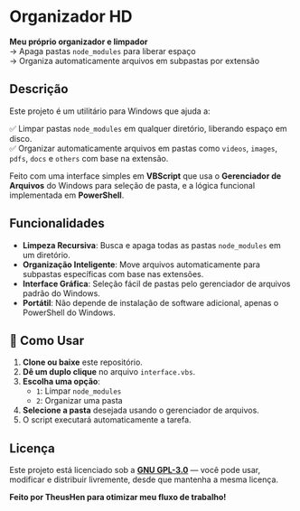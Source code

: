 # Organizador HD

**Meu próprio organizador e limpador**  
→ Apaga pastas `node_modules` para liberar espaço  
→ Organiza automaticamente arquivos em subpastas por extensão  

## Descrição

Este projeto é um utilitário para Windows que ajuda a:

✅ Limpar pastas `node_modules` em qualquer diretório, liberando espaço em disco.  
✅ Organizar automaticamente arquivos em pastas como `videos`, `images`, `pdfs`, `docs` e `others` com base na extensão.  

Feito com uma interface simples em **VBScript** que usa o **Gerenciador de Arquivos** do Windows para seleção de pasta, e a lógica funcional implementada em **PowerShell**.

## Funcionalidades

- **Limpeza Recursiva**: Busca e apaga todas as pastas `node_modules` em um diretório.
- **Organização Inteligente**: Move arquivos automaticamente para subpastas específicas com base nas extensões.
- **Interface Gráfica**: Seleção fácil de pastas pelo gerenciador de arquivos padrão do Windows.
- **Portátil**: Não depende de instalação de software adicional, apenas o PowerShell do Windows.

## 🚀 Como Usar

1. **Clone ou baixe** este repositório.
2. **Dê um duplo clique** no arquivo `interface.vbs`.
3. **Escolha uma opção**:
   - `1`: Limpar `node_modules`
   - `2`: Organizar uma pasta
4. **Selecione a pasta** desejada usando o gerenciador de arquivos.
5. O script executará automaticamente a tarefa.

## Licença

Este projeto está licenciado sob a **[GNU GPL-3.0](LICENSE)** — você pode usar, modificar e distribuir livremente, desde que mantenha a mesma licença.

**Feito por TheusHen para otimizar meu fluxo de trabalho!**
